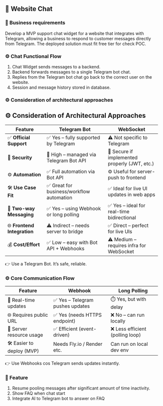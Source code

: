 ## 💬 Website Chat

### 🛒 Business requirements 

Develop a MVP support chat widget for a website that integrates with Telegram, allowing a business to respond to 
customer messages directly from Telegram. The deployed solution must fit free tier for check POC.

### ⚙️ Chat Functional Flow

1. Chat Widget sends messages to a backend.
2. Backend forwards messages to a single Telegram bot chat.
3. Replies from the Telegram bot chat go back to the correct user on the website.
4. Session and message history stored in database.

### ⚙️ Consideration of architectural approaches 
## ⚙️ Consideration of Architectural Approaches

| Feature                     | **Telegram Bot**                         | **WebSocket**                                 |
|-----------------------------|------------------------------------------|-----------------------------------------------|
| ✅ **Official Support**      | ✅ Yes – fully supported by Telegram      | ⚠️ Not specific to Telegram                   |
| 🔐 **Security**             | 🔐 High – managed via Telegram Bot API   | 🔐 Secure if implemented properly (JWT, etc.) |
| ⚙️ **Automation**           | ✅ Full automation via Bot API            | ⚙️ Useful for server-push to frontend         |
| 🛠️ **Use Case Fit**        | ✅ Great for business/workflow automation | ✅ Ideal for live UI updates in web apps       |
| 🔄 **Two-way Messaging**    | ✅ Yes – using Webhook or long polling    | ✅ Yes – ideal for real-time bidirectional     |
| 🌐 **Frontend Integration** | ⚠️ Indirect – needs server to bridge     | ✅ Direct – perfect for live UIs               |
| 💰 **Cost/Effort**          | ✅ Low – easy with Bot API + Webhooks     | ⚠️ Medium – requires infra for WebSocket      |

👉 Use a Telegram Bot. It’s safe, reliable.

### ⚙️ Core Communication Flow

| Feature                    | **Webhook**                     | **Long Polling**                   |
|----------------------------|---------------------------------|------------------------------------|
| 📡 Real-time updates       | ✅ Yes – Telegram pushes updates | ⏱️ Yes, but with delay             |
| 🌐 Requires public URL     | ✅ Yes (needs HTTPS endpoint)    | ❌ No – can run locally             |
| 🧠 Server resource usage   | ✅ Efficient (event-driven)      | ❌ Less efficient (polling loop)    |
| 🛠️ Easier to deploy (MVP) | Needs Fly.io / Render etc.      | Can run on local dev env           |
👉 Use Webhooks cos Telegram sends updates instantly.

### 📲 Feature
1. Resume pooling messages after significant amount of time inactivity.
2. Show FAQ when chat start
3. Integrate AI to Telegram bot to answer on FAQ
